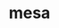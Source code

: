 ---
title: "mesa"
layout: cache
categories: [package, v0.18.1]
meta: {"versions": ["22.0.2"], "compilers": ["gcc@=7.3.1", "gcc@=7.5.0"], "oss": ["amzn2", "ubuntu18.04"], "platforms": ["linux"], "targets": ["aarch64", "graviton2", "x86_64", "x86_64_v3", "x86_64_v4"], "stacks": ["aws-isc", "aws-isc-aarch64", "data-vis-sdk", "root"], "num_specs": 5, "num_specs_by_stack": {"root": 5, "data-vis-sdk": 1, "aws-isc": 2, "aws-isc-aarch64": 2}}
spec_details: [{"hash": "elzuav4t7rvnpsekd7bar3zx36tg4oae", "compiler": "gcc@=7.5.0", "versions": ["22.0.2"], "os": "ubuntu18.04", "platform": "linux", "target": "x86_64", "variants": ["buildtype=release", "default_library=shared", "+glx", "+llvm", "+opengl", "~opengles", "~osmesa", "patches=ada85be", "~strip"], "stacks": ["root", "data-vis-sdk"], "size": "-", "tarball": "https://binaries.spack.io/v0.18.1/build_cache/linux-ubuntu18.04-x86_64/gcc-7.5.0/mesa-22.0.2/linux-ubuntu18.04-x86_64-gcc-7.5.0-mesa-22.0.2-elzuav4t7rvnpsekd7bar3zx36tg4oae.spack"}, {"hash": "y3e6l2ah33ln234tc7lg2xuuztezze5s", "compiler": "gcc@=7.3.1", "versions": ["22.0.2"], "os": "amzn2", "platform": "linux", "target": "x86_64_v4", "variants": ["buildtype=release", "default_library=shared", "+glx", "~llvm", "+opengl", "~opengles", "+osmesa", "patches=ada85be", "~strip"], "stacks": ["aws-isc", "root"], "size": "-", "tarball": "https://binaries.spack.io/v0.18.1/build_cache/linux-amzn2-x86_64_v4/gcc-7.3.1/mesa-22.0.2/linux-amzn2-x86_64_v4-gcc-7.3.1-mesa-22.0.2-y3e6l2ah33ln234tc7lg2xuuztezze5s.spack"}, {"hash": "p6lpcvmbvc74tdw26onk2hbr6obus7wp", "compiler": "gcc@=7.3.1", "versions": ["22.0.2"], "os": "amzn2", "platform": "linux", "target": "aarch64", "variants": ["buildtype=release", "default_library=shared", "+glx", "~llvm", "+opengl", "~opengles", "+osmesa", "patches=ada85be", "~strip"], "stacks": ["aws-isc-aarch64", "root"], "size": "-", "tarball": "https://binaries.spack.io/v0.18.1/build_cache/linux-amzn2-aarch64/gcc-7.3.1/mesa-22.0.2/linux-amzn2-aarch64-gcc-7.3.1-mesa-22.0.2-p6lpcvmbvc74tdw26onk2hbr6obus7wp.spack"}, {"hash": "ykra3possu7q75ao254uj72pq2ntioyr", "compiler": "gcc@=7.3.1", "versions": ["22.0.2"], "os": "amzn2", "platform": "linux", "target": "x86_64_v3", "variants": ["buildtype=release", "default_library=shared", "+glx", "~llvm", "+opengl", "~opengles", "+osmesa", "patches=ada85be", "~strip"], "stacks": ["aws-isc", "root"], "size": "-", "tarball": "https://binaries.spack.io/v0.18.1/build_cache/linux-amzn2-x86_64_v3/gcc-7.3.1/mesa-22.0.2/linux-amzn2-x86_64_v3-gcc-7.3.1-mesa-22.0.2-ykra3possu7q75ao254uj72pq2ntioyr.spack"}, {"hash": "hel4tyquwylz32nyccykpdipvsilnfky", "compiler": "gcc@=7.3.1", "versions": ["22.0.2"], "os": "amzn2", "platform": "linux", "target": "graviton2", "variants": ["buildtype=release", "default_library=shared", "+glx", "~llvm", "+opengl", "~opengles", "+osmesa", "patches=ada85be", "~strip"], "stacks": ["aws-isc-aarch64", "root"], "size": "-", "tarball": "https://binaries.spack.io/v0.18.1/build_cache/linux-amzn2-graviton2/gcc-7.3.1/mesa-22.0.2/linux-amzn2-graviton2-gcc-7.3.1-mesa-22.0.2-hel4tyquwylz32nyccykpdipvsilnfky.spack"}]
---